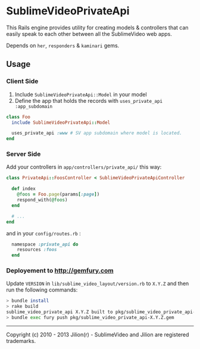 # SublimeVideoPrivateApi

This Rails engine provides utility for creating models & controllers that can easily speak to each other between all the SublimeVideo web apps.

Depends on `her`, `responders` & `kaminari` gems.

## Usage

### Client Side

1. Include `SublimeVideoPrivateApi::Model` in your model
2. Define the app that holds the records with `uses_private_api :app_subdomain`

``` ruby
class Foo
  include SublimeVideoPrivateApi::Model

  uses_private_api :www # SV app subdomain where model is located.
end
```

### Server Side

Add your controllers in `app/controllers/private_api/` this way:

``` ruby
class PrivateApi::FoosController < SublimeVideoPrivateApiController

  def index
    @foos = Foo.page(params[:page])
    respond_with(@foos)
  end

  # ...
end
```

and in your `config/routes.rb` :

``` ruby
  namespace :private_api do
    resources :foos
  end
```

### Deployement to http://gemfury.com

Update `VERSION` in `lib/sublime_video_layout/version.rb` to `X.Y.Z` and then run the following commands:

``` bash
> bundle install
> rake build
sublime_video_private_api X.Y.Z built to pkg/sublime_video_private_api-X.Y.Z.gem
> bundle exec fury push pkg/sublime_video_private_api-X.Y.Z.gem
```

------------

Copyright (c) 2010 - 2013 Jilion(r) - SublimeVideo and Jilion are registered trademarks.
